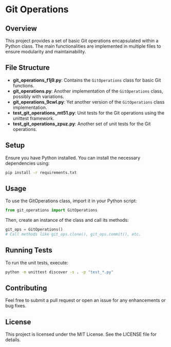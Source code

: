 # Git Operations

## Overview

This project provides a set of basic Git operations encapsulated within a Python class. The main functionalities are implemented in multiple files to ensure modularity and maintainability.

## File Structure

- **git_operations_f1j9.py**: Contains the `GitOperations` class for basic Git functions.
- **git_operations.py**: Another implementation of the `GitOperations` class, possibly with variations.
- **git_operations_9cwl.py**: Yet another version of the `GitOperations` class implementation.
- **test_git_operations_mt51.py**: Unit tests for the Git operations using the unittest framework.
- **test_git_operations_zpuz.py**: Another set of unit tests for the Git operations.

## Setup

Ensure you have Python installed. You can install the necessary dependencies using:

```bash
pip install -r requirements.txt
```

## Usage

To use the GitOperations class, import it in your Python script:

```python
from git_operations import GitOperations
```

Then, create an instance of the class and call its methods:

```python
git_ops = GitOperations()
# Call methods like git_ops.clone(), git_ops.commit(), etc.
```

## Running Tests

To run the unit tests, execute:

```bash
python -m unittest discover -s . -p "test_*.py"
```

## Contributing

Feel free to submit a pull request or open an issue for any enhancements or bug fixes. 

## License

This project is licensed under the MIT License. See the LICENSE file for details.